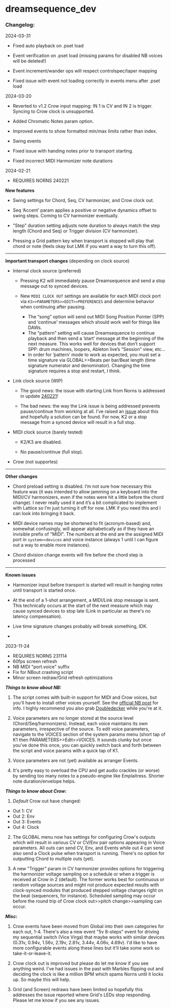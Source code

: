 # dreamsequence_dev

### Changelog:

2024-03-31
- Fixed auto playback on .pset load

- Event verification on .pset load (missing params for disabled NB voices will be deleted!)

- Event increment/wander ops will respect controlspec/taper mapping

- Fixed issue with event not loading correctly in events menu after .pset load


2024-03-20
- Reverted to v1.2 Crow input mapping: IN 1 is CV and IN 2 is trigger. Syncing to Crow clock is unsupported.

- Added Chromatic Notes param option.

- Improved events to show formatted min/max limits rather than index.

- Swing events

- Fixed issue with handing notes prior to transport starting.

- Fixed incorrect MIDI Harmonizer note durations


2024-02-21
- REQUIRES NORNS 240221

**New features**

- Swing settings for Chord, Seq, CV harmonizer, and Crow clock out.

- Seq ‘Accent’ param applies a positive or negative dynamics offset to swing steps. Coming to CV harmonizer eventually.

- "Step" duration setting adjusts note duration to always match the step length (Chord and Seq) or Trigger division (CV harmonizer).

- Pressing a Grid pattern key when transport is stopped will play that chord or note (feels okay but LMK if you want a way to turn this off).

------------------------------------

**Important transport changes** (depending on clock source)

- Internal clock source (preferred)
  - Pressing K2 will immediately pause Dreamsequence and send a stop message out to synced devices.

  - New `MIDI CLOCK OUT` settings are available for each MIDI clock port via `K3>>PARAMETERS>>EDIT>>PREFERENCES` and determine behavior when continuing after pausing. 
    - The “song” option will send out MIDI Song Position Pointer (SPP) and ‘continue’ messages which should work well for things like DAWs.
    - The “pattern” setting will cause Dreamsequence to continue playback and then send a ’start’ message at the beginning of the next measure. This works well for devices that don’t support SPP: drum machines, loopers, Ableton live’s “Session” view, etc…
    - In order for ‘pattern’ mode to work as expected, you must set a time signature via GLOBAL>>Beats per bar/Beat length (time signature numerator and denominator). Changing the time signature requires a stop and restart, I think.


- Link clock source (WIP)
  - The good news: the issue with starting Link from Norns is addressed in update [240221](/t/norns-update-240221/66241)!

  - The bad news: the way the Link issue is being addressed prevents pause/continue from working at all. I’ve raised an [issue](https://github.com/monome/norns/issues/1756) about this and hopefully a solution can be found. For now, K2 or a stop message from a synced device will result in a full stop.

- MIDI clock source (barely tested)
  - K2/K3 are disabled.

  - No pause/continue (full stop).

- Crow (not supportes)

------------------------------------

**Other changes**

- Chord preload setting is disabled. I’m not sure how necessary this feature was (it was intended to allow jamming on a keyboard into the MIDI/CV harmonizers, even if the notes were hit a little before the chord change). I never really used it and it’s a bit complicated to implement with Lattice so I’m just turning it off for now. LMK if you need this and I can look into bringing it back.

- MIDI device names may be shortened to fit (acronym-based) and, somewhat confusingly, will appear alphabetically as if they have an invisible prefix of "MIDI". The numbers at the end are the assigned MIDI port in `system>>devices` and voice instance (always 1 until I can figure out a way to enable more instances).

- Chord division change events will fire before the chord step is processed

------------------------------------

**Known issues**

- Harmonizer input before transport is started will result in hanging notes until transport is started once.
- At the end of a 1-shot arrangement, a MIDI/Link stop message is sent. This technically occurs at the start of the next measure which may cause synced devices to stop late (Link in particular as there's no latency compensation).
- Live time signature changes probably will break something, IDK.

- 
2023-11-24
- REQUIRES NORNS 231114
- 60fps screen refresh
- NB MIDI "port.voice" suffix
- Fix for NBout crashing script
- Minor screen redraw/Grid refresh optimizations

***Things to know about NB:***
1. The script comes with built-in support for MIDI and Crow voices, but you'll have to install other voices yourself. See the [official NB post](https://llllllll.co/t/60374) for info. I highly recommend you also grab [Doubledecker](https://llllllll.co/t/doubledecker/61525) while you're at it.

2. Voice parameters are no longer stored at the source level (Chord/Seq/harmonizers). Instead, each voice maintains its own parameters, irrespective of the source. To edit voice parameters, navigate to the VOICES section of the system params menu (short tap of K1 then PARAMETERS>>Edit>>VOICES. It sounds clunky but once you've done this once, you can quickly switch back and forth between the script and voice params with a quick tap of K1.

3. Voice parameters are not (yet) available as arranger Events.

4. It's pretty easy to overload the CPU and get audio crackles (or worse) by sending too many notes to a pseudo-engine like Emplaitress. Shorter note duration/envelope helps.

***Things to know about Crow:***

1. *Default* Crow out have changed: 
- Out 1: CV
- Out 2: Env
- Out 3: Events
- Out 4: Clock

2. The GLOBAL menu now has settings for configuring Crow's outputs which will result in various CV or CV/Env pair options appearing in Voice parameters. All outs can send CV, Env, and Events while out 4 can send also send a Clock pulse when transport is running. There's no option for outputting Chord to multiple outs (yet).

3. A new "Trigger" param in CV harmonizer provides options for triggering the harmonizer voltage sampling on a schedule or when a trigger is received at Crow in 2 (default). The former works best for continuous or random voltage sources and might not produce expected results with clock-synced modules that produced stepped voltage changes right on the beat (sequencers, for instance). Scheduled sampling may occur before the round trip of Crow clock out>>pitch change>>sampling can occur.

***Misc:***
1. Crow events have been moved from Global into their own categories for each out, 1-4. There's also a new event "5v 8-steps" event for driving my sequential switch (Vice Virga) that maybe works with similar devices (0.31v, 0.94v, 1.56v, 2.19v, 2.81v, 3.44v, 4.06v, 4.69v). I'd like to have more configurable events along these lines but it'll take some work so take-it-or-leave-it.

2. Crow clock out is improved but please do let me know if you see anything weird. I've had issues in the past with Marbles flipping out and deciding the clock is like a million BPM which spams Norns until it locks up. So maybe this will help.

3. Grid (and Screen) redraws have been limited so hopefully this addresses the issue reported where Grid's LEDs stop responding. Please let me know if you see any issues.
